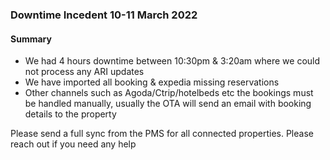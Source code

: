 ### Downtime Incedent 10-11 March 2022

#### Summary
- We had 4 hours downtime between 10:30pm & 3:20am where we could not process any ARI updates
- We have imported all booking & expedia missing reservations
- Other channels such as Agoda/Ctrip/hotelbeds etc the bookings must be handled manually, usually the OTA will send an email with booking details to the property

Please send a full sync from the PMS for all connected properties. Please reach out if you need any help
